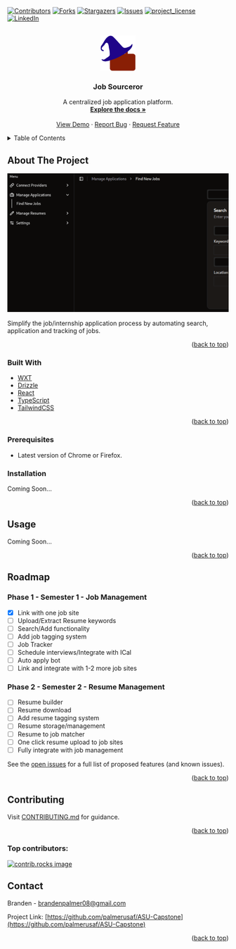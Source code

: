 <!-- Improved compatibility of back to top link: See: https://github.com/othneildrew/Best-README-Template/pull/73 -->

<a id="readme-top"></a>

<!--
*** Thanks for checking out the Best-README-Template. If you have a suggestion
*** that would make this better, please fork the repo and create a pull request
*** or simply open an issue with the tag "enhancement".
*** Don't forget to give the project a star!
*** Thanks again! Now go create something AMAZING! :D
-->

<!-- PROJECT SHIELDS -->
<!--
*** I'm using markdown "reference style" links for readability.
*** Reference links are enclosed in brackets [ ] instead of parentheses ( ).
*** See the bottom of this document for the declaration of the reference variables
*** for contributors-url, forks-url, etc. This is an optional, concise syntax you may use.
*** https://www.markdownguide.org/basic-syntax/#reference-style-links
-->

[![Contributors][contributors-shield]][contributors-url]
[![Forks][forks-shield]][forks-url]
[![Stargazers][stars-shield]][stars-url]
[![Issues][issues-shield]][issues-url]
[![project_license][license-shield]][license-url]
[![LinkedIn][linkedin-shield]][linkedin-url]

<!-- PROJECT LOGO -->
<br />
<div align="center">
  <a href="https://github.com/palmerusaf/ASU-Capstone">
    <img src="./public/wxt.svg" alt="Logo" width="80" height="80">
  </a>

<h3 align="center">Job Sourceror</h3>

  <p align="center">
A centralized job application platform.
    <br />
    <a href="https://github.com/palmerusaf/ASU-Capstone"><strong>Explore the docs »</strong></a>
    <br />
    <br />
    <a href="https://github.com/palmerusaf/ASU-Capstone">View Demo</a>
    &middot;
    <a href="https://github.com/palmerusaf/ASU-Capstone/issues/new?labels=bug&template=bug-report---.md">Report Bug</a>
    &middot;
    <a href="https://github.com/palmerusaf/ASU-Capstone/issues/new?labels=enhancement&template=feature-request---.md">Request Feature</a>
  </p>
</div>

<!-- TABLE OF CONTENTS -->
<details>
  <summary>Table of Contents</summary>
  <ol>
    <li>
      <a href="#about-the-project">About The Project</a>
      <ul>
        <li><a href="#built-with">Built With</a></li>
      </ul>
    </li>
    <li>
      <ul>
        <li><a href="#prerequisites">Prerequisites</a></li>
        <li><a href="#installation">Installation</a></li>
      </ul>
    </li>
    <li><a href="#usage">Usage</a></li>
    <li><a href="#roadmap">Roadmap</a></li>
    <li><a href="#contributing">Contributing</a></li>
    <li><a href="#contact">Contact</a></li>
  </ol>
</details>

<!-- ABOUT THE PROJECT -->

## About The Project

[![Job Sourceror Prototype Screen Shot][product-screenshot]](https://github.com/palmerusaf/ASU-Capstone)

Simplify the job/internship application process by automating search, application and tracking of jobs.

<p align="right">(<a href="#readme-top">back to top</a>)</p>

### Built With

- [WXT](https://wxt.dev/guide/introduction.html)
- [Drizzle](https://orm.drizzle.team/docs/overview)
- [React](https://react.dev/)
- [TypeScript](https://www.typescriptlang.org/docs/)
- [TailwindCSS](https://tailwindcss.com/)

<p align="right">(<a href="#readme-top">back to top</a>)</p>

### Prerequisites

- Latest version of Chrome or Firefox.

### Installation

<!-- TODO:  add extension store links-->

Coming Soon...

<p align="right">(<a href="#readme-top">back to top</a>)</p>

<!-- USAGE EXAMPLES -->

## Usage

<!-- TODO: ADD USAGE DOCS -->

Coming Soon...

<p align="right">(<a href="#readme-top">back to top</a>)</p>

<!-- ROADMAP -->

## Roadmap

### Phase 1 - Semester 1 - Job Management

- [x] Link with one job site
- [ ] Upload/Extract Resume keywords
- [ ] Search/Add functionality
- [ ] Add job tagging system
- [ ] Job Tracker
- [ ] Schedule interviews/Integrate with ICal
- [ ] Auto apply bot
- [ ] Link and integrate with 1-2 more job sites

### Phase 2 - Semester 2 - Resume Management

- [ ] Resume builder
- [ ] Resume download
- [ ] Add resume tagging system
- [ ] Resume storage/management
- [ ] Resume to job matcher
- [ ] One click resume upload to job sites
- [ ] Fully integrate with job management

See the [open issues](https://github.com/palmerusaf/ASU-Capstone/issues) for a full list of proposed features (and known issues).

<p align="right">(<a href="#readme-top">back to top</a>)</p>

<!-- CONTRIBUTING -->

## Contributing

Visit [CONTRIBUTING.md](./CONTRIBUTING.md) for guidance.

<p align="right">(<a href="#readme-top">back to top</a>)</p>

### Top contributors:

<a href="https://github.com/palmerusaf/ASU-Capstone/graphs/contributors">
  <img src="https://contrib.rocks/image?repo=palmerusaf/ASU-Capstone" alt="contrib.rocks image" />
</a>

<!-- CONTACT -->

## Contact

Branden - brandenpalmer08@gmail.com

Project Link: [https://github.com/palmerusaf/ASU-Capstone](https://github.com/palmerusaf/ASU-Capstone)

<p align="right">(<a href="#readme-top">back to top</a>)</p>

<!-- MARKDOWN LINKS & IMAGES -->
<!-- https://www.markdownguide.org/basic-syntax/#reference-style-links -->

[contributors-shield]: https://img.shields.io/github/contributors/palmerusaf/ASU-Capstone.svg?style=for-the-badge
[contributors-url]: https://github.com/palmerusaf/ASU-Capstone/graphs/contributors
[forks-shield]: https://img.shields.io/github/forks/palmerusaf/ASU-Capstone.svg?style=for-the-badge
[forks-url]: https://github.com/palmerusaf/ASU-Capstone/network/members
[stars-shield]: https://img.shields.io/github/stars/palmerusaf/ASU-Capstone.svg?style=for-the-badge
[stars-url]: https://github.com/palmerusaf/ASU-Capstone/stargazers
[issues-shield]: https://img.shields.io/github/issues/palmerusaf/ASU-Capstone.svg?style=for-the-badge
[issues-url]: https://github.com/palmerusaf/ASU-Capstone/issues
[license-shield]: https://img.shields.io/github/license/palmerusaf/ASU-Capstone.svg?style=for-the-badge
[license-url]: https://github.com/palmerusaf/ASU-Capstone/blob/master/LICENSE.txt
[linkedin-shield]: https://img.shields.io/badge/-LinkedIn-black.svg?style=for-the-badge&logo=linkedin&colorB=555
[linkedin-url]: https://linkedin.com/in/linkedin_username
[product-screenshot]: ./screen-shots/Prototype-Sceenshot.png

